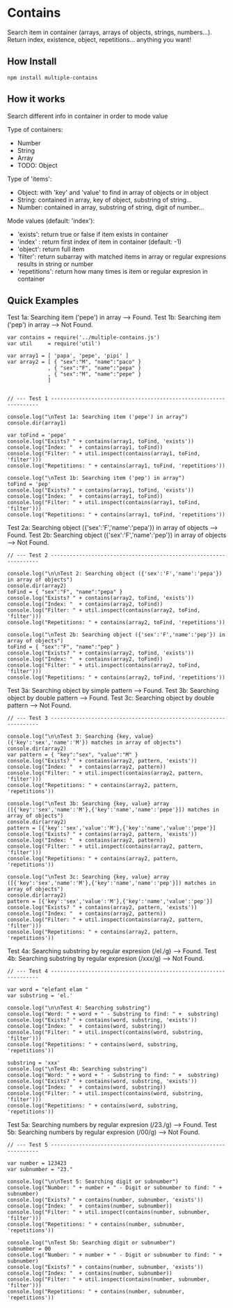 
# Contains

Search item in container (arrays, arrays of objects, strings, numbers...).
Return index, existence, object, repetitions... anything you want!

## How Install

	npm install multiple-contains

## How it works

Search different info in container in order to mode value

Type of containers:

  - Number
  - String
  - Array
  - TODO: Object


Type of 'items':

  - Object: with 'key' and 'value' to find in array of objects or in object
  - String: contained in array, key of object, substring of string...
  - Number: contained in array, substring of string, digit of number...


Mode values (default: 'index'):

  - 'exists': return true or false if item exists in container
  - 'index' : return first index of item in container (default: -1)
  - 'object': return full item
  - 'filter': return subarray with matched items in array or regular expresions
results in string or number
  - 'repetitions': return how many times is item or regular expresion in
container


## Quick Examples

Test 1a: Searching item ('pepe') in array --> Found.
Test 1b: Searching item ('pep') in array  --> Not Found.

```
var contains = require('../multiple-contains.js')
var util     = require('util')

var array1 = [ 'papa', 'pepe', 'pipi' ]
var array2 = [ { "sex":"M", "name":"paco" }
             , { "sex":"F", "name":"pepa" }
             , { "sex":"M", "name":"pepe" }
             ]


// --- Test 1 ------------------------------------------------------------------

console.log("\nTest 1a: Searching item ('pepe') in array")
console.dir(array1)

var toFind = 'pepe'
console.log("Exists? " + contains(array1, toFind, 'exists'))
console.log("Index: "  + contains(array1, toFind))
console.log("Filter: " + util.inspect(contains(array1, toFind, 'filter')))
console.log("Repetitions: " + contains(array1, toFind, 'repetitions'))

console.log("\nTest 1b: Searching item ('pep') in array")
toFind = 'pep'
console.log("Exists? " + contains(array1, toFind, 'exists'))
console.log("Index: "  + contains(array1, toFind))
console.log("Filter: " + util.inspect(contains(array1, toFind, 'filter')))
console.log("Repetitions: " + contains(array1, toFind, 'repetitions'))

```

Test 2a: Searching object ({'sex':'F','name':'pepa'}) in array of objects --> Found.
Test 2b: Searching object ({'sex':'F','name':'pep'}) in array of objects  --> Not Found.

```
// --- Test 2 ------------------------------------------------------------------

console.log("\n\nTest 2: Searching object ({'sex':'F','name':'pepa'}) in array of objects")
console.dir(array2)
toFind = { "sex":"F", "name":"pepa" }
console.log("Exists? " + contains(array2, toFind, 'exists'))
console.log("Index: "  + contains(array2, toFind))
console.log("Filter: " + util.inspect(contains(array2, toFind, 'filter')))
console.log("Repetitions: " + contains(array2, toFind, 'repetitions'))

console.log("\nTest 2b: Searching object ({'sex':'F','name':'pep'}) in array of objects")
toFind = { "sex":"F", "name":"pep" }
console.log("Exists? " + contains(array2, toFind, 'exists'))
console.log("Index: "  + contains(array2, toFind))
console.log("Filter: " + util.inspect(contains(array2, toFind, 'filter')))
console.log("Repetitions: " + contains(array2, toFind, 'repetitions'))

```

Test 3a: Searching object by simple pattern --> Found.
Test 3b: Searching object by double pattern --> Found.
Test 3c: Searching object by double pattern --> Not Found.

```
// --- Test 3 ------------------------------------------------------------------

console.log("\n\nTest 3: Searching {key, value} ({'key':'sex','name':'M'}) matches in array of objects")
console.dir(array2)
var pattern = { "key":"sex", "value":"M" }
console.log("Exists? " + contains(array2, pattern, 'exists'))
console.log("Index: "  + contains(array2, pattern))
console.log("Filter: " + util.inspect(contains(array2, pattern, 'filter')))
console.log("Repetitions: " + contains(array2, pattern, 'repetitions'))

console.log("\nTest 3b: Searching {key, value} array ([{'key':'sex','name':'M'},{'key':'name','name':'pepe'}]) matches in array of objects")
console.dir(array2)
pattern = [{'key':'sex','value':'M'},{'key':'name','value':'pepe'}]
console.log("Exists? " + contains(array2, pattern, 'exists'))
console.log("Index: "  + contains(array2, pattern))
console.log("Filter: " + util.inspect(contains(array2, pattern, 'filter')))
console.log("Repetitions: " + contains(array2, pattern, 'repetitions'))

console.log("\nTest 3c: Searching {key, value} array ([{'key':'sex','name':'M'},{'key':'name','name':'pep'}]) matches in array of objects")
console.dir(array2)
pattern = [{'key':'sex','value':'M'},{'key':'name','value':'pep'}]
console.log("Exists? " + contains(array2, pattern, 'exists'))
console.log("Index: "  + contains(array2, pattern))
console.log("Filter: " + util.inspect(contains(array2, pattern, 'filter')))
console.log("Repetitions: " + contains(array2, pattern, 'repetitions'))

```

Test 4a: Searching substring by regular expresion (/el./g)  --> Found.
Test 4b: Searching substring by regular expresion (/xxx/g)  --> Not Found.

```
// --- Test 4 ------------------------------------------------------------------

var word = "elefant elam "
var substring = 'el.'

console.log("\n\nTest 4: Searching substring")
console.log("Word: " + word + " - Substring to find: " +  substring)
console.log("Exists? " + contains(word, substring, 'exists'))
console.log("Index: "  + contains(word, substring))
console.log("Filter: " + util.inspect(contains(word, substring, 'filter')))
console.log("Repetitions: " + contains(word, substring, 'repetitions'))

substring = 'xxx'
console.log("\nTest 4b: Searching substring")
console.log("Word: " + word + " - Substring to find: " +  substring)
console.log("Exists? " + contains(word, substring, 'exists'))
console.log("Index: "  + contains(word, substring))
console.log("Filter: " + util.inspect(contains(word, substring, 'filter')))
console.log("Repetitions: " + contains(word, substring, 'repetitions'))

```

Test 5a: Searching numbers by regular expresion (/23./g) --> Found.
Test 5b: Searching numbers by regular expresion (/00/g)  --> Not Found.

```
// --- Test 5 ------------------------------------------------------------------

var number = 123423
var subnumber = "23."

console.log("\n\nTest 5: Searching digit or subnumber")
console.log("Number: " + number + " - Digit or subnumber to find: " +  subnumber)
console.log("Exists? " + contains(number, subnumber, 'exists'))
console.log("Index: "  + contains(number, subnumber))
console.log("Filter: " + util.inspect(contains(number, subnumber, 'filter')))
console.log("Repetitions: " + contains(number, subnumber, 'repetitions'))

console.log("\nTest 5b: Searching digit or subnumber")
subnumber = 00
console.log("Number: " + number + " - Digit or subnumber to find: " +  subnumber)
console.log("Exists? " + contains(number, subnumber, 'exists'))
console.log("Index: "  + contains(number, subnumber))
console.log("Filter: " + util.inspect(contains(number, subnumber, 'filter')))
console.log("Repetitions: " + contains(number, subnumber, 'repetitions'))
```
